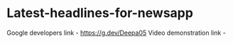 # Latest-headlines-for-newsapp
Google developers link    - https://g.dev/Deepa05
Video demonstration link  -

